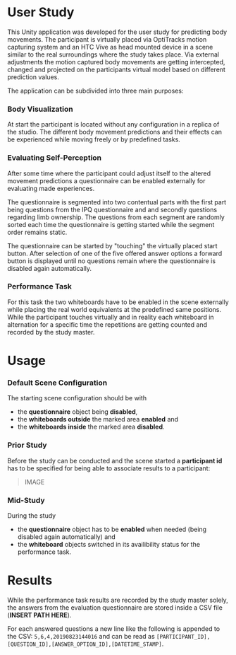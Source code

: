 # User Study

This Unity application was developed for the user study for predicting body movements. The participant is virtually placed via OptiTracks motion capturing system and an HTC Vive as head mounted device in a scene similar to the real surroundings where the study takes place. Via external adjustments the motion captured body movements are getting intercepted, changed and projected on the participants virtual model based on different prediction values.

The application can be subdivided into three main purposes:

### Body Visualization

At start the participant is located without any configuration in a replica of the studio. The different body movement predictions and their effects can be experienced while moving freely or by predefined tasks.

### Evaluating Self-Perception

After some time where the participant could adjust itself to the altered movement predictions a questionnaire can be enabled externally for evaluating made experiences. 

The questionnaire is segmented into two contentual parts with the first part being questions from the IPQ questionnaire and and secondly questions regarding limb ownership. The questions from each segment are randomly sorted each time the questionnaire is getting started while the segment order remains static.

The questionnaire can be started by "touching" the virtually placed start button. After selection of one of the five offered answer options a forward button is displayed until no questions remain where the questionnaire is disabled again automatically.

### Performance Task

For this task the two whiteboards have to be enabled in the scene externally while placing the real world equivalents at the predefined same positions. While the participant touches virtually and in reality each whiteboard in alternation for a specific time the repetitions are getting counted and recorded by the study master.

# Usage

### Default Scene Configuration

The starting scene configuration should be with
* the **questionnaire** object being **disabled**,
* the **whiteboards outside** the marked area **enabled** and
* the **whiteboards inside** the marked area **disabled**. 

### Prior Study

Before the study can be conducted and the scene started a **participant id** has to be specified for being able to associate results to a participant:
> IMAGE

### Mid-Study

During the study 
* the **questionnaire** object has to be **enabled** when needed (being disabled again automatically) and
* the **whiteboard** objects switched in its availibility status for the performance task.

# Results

While the performance task results are recorded by the study master solely, the answers from the evaluation questionnaire are stored inside a CSV file (**INSERT PATH HERE**).

For each answered questions a new line like the following is appended to the CSV: `5,6,4,20190823144016` and can be read as `[PARTICIPANT_ID],[QUESTION_ID],[ANSWER_OPTION_ID],[DATETIME_STAMP]`.

